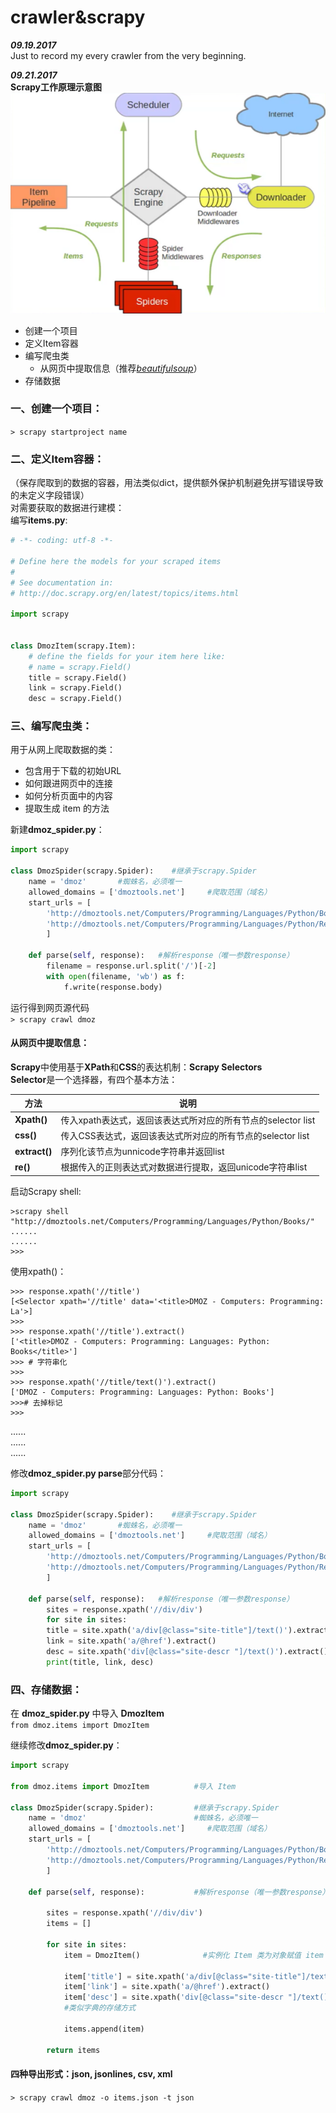 # crawler&scrapy
***09.19.2017***  
Just to record my every crawler from the very beginning.

***09.21.2017***  
**Scrapy工作原理示意图**  
![](Image.png 'scrapy工作原理')  

* 创建一个项目
* 定义Item容器
* 编写爬虫类
	* 从网页中提取信息（推荐[*beautifulsoup*](https://github.com/ZTCooper/beautifulsoup)）
* 存储数据  

### 一、创建一个项目：  
`> scrapy startproject name`  
  

### 二、定义Item容器：  
（保存爬取到的数据的容器，用法类似dict，提供额外保护机制避免拼写错误导致的未定义字段错误）  
对需要获取的数据进行建模：  
编写**items.py**:  
```Python
# -*- coding: utf-8 -*-

# Define here the models for your scraped items
#
# See documentation in:
# http://doc.scrapy.org/en/latest/topics/items.html

import scrapy


class DmozItem(scrapy.Item):
    # define the fields for your item here like:
    # name = scrapy.Field()
    title = scrapy.Field()
    link = scrapy.Field()
    desc = scrapy.Field()
```
  

### 三、编写爬虫类：  
用于从网上爬取数据的类：  
* 包含用于下载的初始URL
* 如何跟进网页中的连接
* 如何分析页面中的内容
* 提取生成 item 的方法  
  

新建**dmoz_spider.py**：
```Python
import scrapy

class DmozSpider(scrapy.Spider):    #继承于scrapy.Spider
    name = 'dmoz'       #蜘蛛名，必须唯一
    allowed_domains = ['dmoztools.net']     #爬取范围（域名）
    start_urls = [
        'http://dmoztools.net/Computers/Programming/Languages/Python/Books/',
        'http://dmoztools.net/Computers/Programming/Languages/Python/Resources/'
        ]

    def parse(self, response):   #解析response（唯一参数response）
        filename = response.url.split('/')[-2]
        with open(filename, 'wb') as f:
            f.write(response.body)
````
  
运行得到网页源代码  
`> scrapy crawl dmoz`  
  
#### 从网页中提取信息：  
**Scrapy**中使用基于**XPath**和**CSS**的表达机制：**Scrapy Selectors**  
**Selector**是一个选择器，有四个基本方法： 

|方法|说明| 
|----|----|
|**Xpath()**|传入xpath表达式，返回该表达式所对应的所有节点的selector list| 
|**css()**|传入CSS表达式，返回该表达式所对应的所有节点的selector list|
|**extract()**|序列化该节点为unnicode字符串并返回list|
|**re()**|根据传入的正则表达式对数据进行提取，返回unicode字符串list|  
  

     
  
  
启动Scrapy shell:  
```
>scrapy shell "http://dmoztools.net/Computers/Programming/Languages/Python/Books/"  
......  
......  
>>>  
```
使用xpath()：
```
>>> response.xpath('//title')
[<Selector xpath='//title' data='<title>DMOZ - Computers: Programming: La'>]
>>>
>>> response.xpath('//title').extract()
['<title>DMOZ - Computers: Programming: Languages: Python: Books</title>']
>>> # 字符串化
>>>
>>> response.xpath('//title/text()').extract()
['DMOZ - Computers: Programming: Languages: Python: Books']
>>># 去掉标记
>>>
```
......  
......  
......  
  
修改**dmoz_spider.py parse**部分代码：
```Python
import scrapy

class DmozSpider(scrapy.Spider):    #继承于scrapy.Spider
    name = 'dmoz'       #蜘蛛名，必须唯一
    allowed_domains = ['dmoztools.net']     #爬取范围（域名）
    start_urls = [
        'http://dmoztools.net/Computers/Programming/Languages/Python/Books/',
        'http://dmoztools.net/Computers/Programming/Languages/Python/Resources/'
        ]

    def parse(self, response):   #解析response（唯一参数response）
        sites = response.xpath('//div/div')
        for site in sites:
        title = site.xpath('a/div[@class="site-title"]/text()').extract()
        link = site.xpath('a/@href').extract()
        desc = site.xpath('div[@class="site-descr "]/text()').extract()
        print(title, link, desc)
```
  
  
### 四、存储数据：  
在 **dmoz_spider.py** 中导入 **DmozItem**  
`from dmoz.items import DmozItem`  
  
继续修改**dmoz_spider.py**：
```Python
import scrapy

from dmoz.items import DmozItem          #导入 Item

class DmozSpider(scrapy.Spider):         #继承于scrapy.Spider
    name = 'dmoz'                        #蜘蛛名，必须唯一
    allowed_domains = ['dmoztools.net']     #爬取范围（域名）
    start_urls = [
        'http://dmoztools.net/Computers/Programming/Languages/Python/Books/',
        'http://dmoztools.net/Computers/Programming/Languages/Python/Resources/'
        ]

    def parse(self, response):           #解析response（唯一参数response）

        sites = response.xpath('//div/div')
        items = []

        for site in sites:
            item = DmozItem()              #实例化 Item 类为对象赋值 item

            item['title'] = site.xpath('a/div[@class="site-title"]/text()').extract()
            item['link'] = site.xpath('a/@href').extract()
            item['desc'] = site.xpath('div[@class="site-descr "]/text()').extract()
            #类似字典的存储方式

            items.append(item)

        return items
```
  
#### 四种导出形式：json, jsonlines, csv, xml  
`> scrapy crawl dmoz -o items.json -t json`